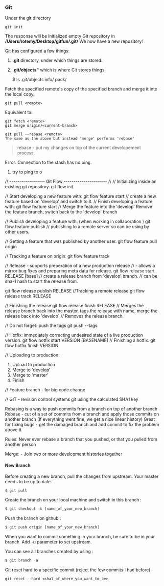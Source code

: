 ### Git 

Under the git directory
    
    git init
The response will be
Initialized empty Git repository in **/Users/rotemy/Desktop/gitfun/.git/**
We now have a new repository!

Git has configured a few things:
 1. **.git** directory, under which things are stored.  
 2. **.git/objects"** which is where Git stores things.

    $ ls .git/objects
    info/  pack/


    
Fetch the specified remote's copy of the specified branch and merge it into the local copy.
    
    git pull <remote>
    
Equivalent to:

    git fetch <remote>
    git merge origin/<current-branch>
    
    git pull --rebase <remote>
    The same as the above but instead 'merge' performs 'rebase'

 > rebase - put my changes on top of the current developement process.

    
Error:
Connection to the stash has no ping.
1. try to ping to o


// ------------------ Git Flow ---------------------- //
// Initializing inside an existing git repository.
git flow init

// Start developing a new feature with:
git flow feature start <myFeature> // create a new feature based on 'develop' and switch to it.
// Finish developing a feature with:
git flow feature start <myFeature> // Merge the feature into the 'develop' Remove the feature branch, switch back to the 'develop' branch

// Publish developing a feature with: (when working in collaboration )
git flow feature publish <myFeature>  // publishing to a remote server so can be using by other users.

// Getting a feature that was published by another user.
git flow feature pull origin <myFeature>
    
// Tracking a feature on origin:
git flow feature track <myFeature>
    
// Release - supports preperation of a new production release
//         - allows a mirror bug fixes and preparing meta data for release.
git flow release start RELEASE [base] // create a release branch from 'develop' branch.
                                // can be sha-1 hash to start the release from.

git flow release publish RELEASE
//Tracking a remote release
git flow release track RELEASE

// Finishing the release 
git flow release finish RELEASE // Merges the release branch back into the master, tags the release with name, merge the release back into 'develop'
                                // Removes the release branch.

// Do not forget: push the tags
git push --tags

// Hotfix: immediately correcting undesired state of a live production version.
git flow hotfix start VERSION [BASENAME]
// Finishing a hotfix.
git flow hotfix finish VERSION 

// Uploading to production:
1. Upload to production
2. Merge to 'develop'
3. Merge to 'master'
4. Finish

// Feature branch - for big code change

//
GIT - revision control systems
git using the calculated SHA1 key

Rebasing is a way to push commits from a branch on top of another branch
Rebase - cut of a set of commits from a branch and apply those commits on another branch
(If everything went fine, we get a nice linear history)
Great for fixing bugs - get the damaged branch and add commit to fix the problem above it.

Rules:
    Never ever rebase a branch that you pushed, or that you pulled from another person

Merge:
    - Join two or more development histories together



#### New Branch

Before creating a new branch, pull the changes from upstream. Your master needs to be up to date.
```javascript
$ git pull
```
Create the branch on your local machine and switch in this branch :
```javascript
$ git checkout -b [name_of_your_new_branch]
```
Push the branch on github :
```javascript
$ git push origin [name_of_your_new_branch]
```
When you want to commit something in your branch, be sure to be in your branch. Add -u parameter to set upstream.

You can see all branches created by using :
```javascript
$ git branch -a
```


Git reset hard to a specific commit (reject the few commits I had before)
```
git reset --hard <sha1_of_where_you_want_to_be>
```

